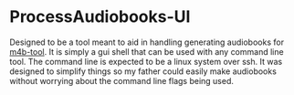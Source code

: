# ProcessAudiobooks-UI

Designed to be a tool meant to aid in handling generating audiobooks for [m4b-tool](https://github.com/sandreas/m4b-tool). It is simply a gui shell that can be used with any command line tool. The command line is expected to be a linux system over ssh. 
It was designed to simplify things so my father could easily make audiobooks without worrying about the command line flags being used.
